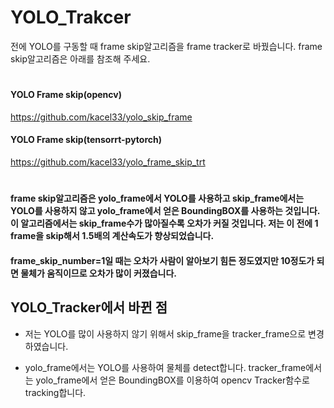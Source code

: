 # YOLO_Trakcer
전에 YOLO를 구동할 때 frame skip알고리즘을 frame tracker로 바꿨습니다.
frame skip알고리즘은 아래를 참조해 주세요.
#
#### YOLO Frame skip(opencv)
https://github.com/kacel33/yolo_skip_frame
#### YOLO Frame skip(tensorrt-pytorch)
https://github.com/kacel33/yolo_frame_skip_trt
#


#### frame skip알고리즘은 yolo_frame에서 YOLO를 사용하고 skip_frame에서는 YOLO를 사용하지 않고 yolo_frame에서 얻은 BoundingBOX를 사용하는 것입니다. 이 알고리즘에서는 skip_frame수가 많아질수록 오차가 커질 것입니다. 저는 이 전에 1 frame을 skip해서 1.5배의 계산속도가 향상되었습니다.
#### frame_skip_number=1일 때는 오차가 사람이 알아보기 힘든 정도였지만 10정도가 되면 물체가 움직이므로 오차가 많이 커졌습니다.
## YOLO_Tracker에서 바뀐 점
+ 저는 YOLO를 많이 사용하지 않기 위해서 skip_frame을 tracker_frame으로 변경하였습니다.
* yolo_frame에서는 YOLO를 사용하여 물체를 detect합니다. tracker_frame에서는 yolo_frame에서 얻은 BoundingBOX를 이용하여 opencv Tracker함수로 tracking합니다.



